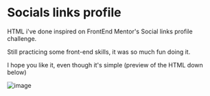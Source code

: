 # Socials links profile
HTML i've done inspired on FrontEnd Mentor's Social links profile challenge.

Still practicing some front-end skills, it was so much fun doing it.

I hope you like it, even though it's simple (preview of the HTML down below)

![image](https://github.com/gabr1elluna/socials-html/assets/129898415/f2e72083-c782-48db-83cd-27c17f4881fa)
